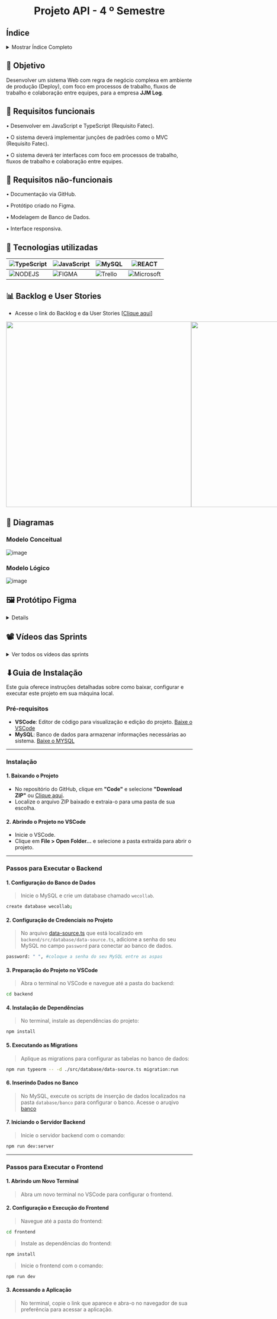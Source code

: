 <h1 align="center"> Projeto API - 4  º Semestre </h1>

## Índice
<details>
  <summary>Mostrar Índice Completo</summary>

* [Objetivo](#-objetivo)
* [Requisitos funcionais](#-requisitos-funcionais)
* [Requisitos não-funcionais](#-requisitos-não-funcionais)
* [Tecnologias Utilizadas](#-tecnologias-utilizadas)
* [Backlog e User Stories](#-backlog-e-user-stories)
* [Diagramas](#-diagramas)
* [Protótipo Figma](#-protótipo-figma)
* [Vídeos das Sprints](#️-vídeos-das-sprints)
* [Guia de Instalação](#guia-de-instalação)

</details>


## 🎯 Objetivo
Desenvolver um sistema Web com regra de negócio complexa em ambiente de produção (Deploy), com foco em processos de trabalho, fluxos de trabalho e colaboração entre equipes, para a empresa **JJM Log**.

## 📍 Requisitos funcionais
•	Desenvolver em JavaScript e TypeScript (Requisito Fatec).

•	O sistema deverá implementar junções de padrões como o MVC (Requisito Fatec).

•	O sistema deverá ter interfaces com foco em processos de trabalho, fluxos de trabalho e colaboração entre equipes.

## 📍 Requisitos não-funcionais
•	Documentação via GitHub.

•	Protótipo criado no Figma.

•	Modelagem de Banco de Dados.

•	Interface responsiva. 


## 🔧 Tecnologias utilizadas

| ![TypeScript](https://img.shields.io/badge/-TypeScript-0D1117?style=for-the-badge&logo=typescript) | ![JavaScript](https://img.shields.io/badge/-JavaScript-0D1117?style=for-the-badge&logo=javascript) | ![MySQL](https://img.shields.io/badge/-MySQL-0D1117?style=for-the-badge&logo=mysql) | ![REACT](https://img.shields.io/badge/React-0D1117?style=for-the-badge&logo=react) |
| --- | --- | --- | --- |
| ![NODEJS](https://img.shields.io/badge/NodeJS-0D1117?style=for-the-badge&logo=javascript) | ![FIGMA](https://img.shields.io/badge/Figma-0D1117?style=for-the-badge&logo=figma) | ![Trello](https://img.shields.io/badge/Trello-0D1117?style=for-the-badge&logo=Trello) | ![Microsoft](https://img.shields.io/badge/Microsoft_Office-0D1117?style=for-the-badge&logo=microsoft-office) |


<span id="sprints">

## 📊 Backlog e User Stories

* Acesse o link do Backlog e da User Stories [[Clique aqui](https://docs.google.com/spreadsheets/d/1G1RpuldGR_GSwHeFtfj1lwCNR8tH11c9/edit?usp=sharing&ouid=116603387262938038555&rtpof=true&sd=true)]

<div style="display: flex;">
  <img src="https://github.com/user-attachments/assets/5faec0e7-6f5d-47f4-ab3a-b7aa71255859" width="500"  />
  <img src="https://github.com/user-attachments/assets/d1b734fb-3014-4949-ab32-9face1c00936" width="500" />
</div>

<span id="Diagrama de classes">
 
## 📁 Diagramas
### Modelo Conceitual
![image](https://github.com/user-attachments/assets/e662640a-980d-4403-9770-0b7c0be9a209)

### Modelo Lógico
![image](https://github.com/user-attachments/assets/304453c5-f21c-4051-b852-db7e22acf293)

<span id="Vídeo">
  
 ## 🖼 Protótipo Figma

 <details>
https://www.figma.com/design/cLvxtdAwY5JHZP9VonyJeV/dashboard-(Copy)?node-id=0-1&t=DR6TnYwYdQLy0fZv-1
 </details>
  
## 📽️ Vídeos das Sprints

<details>
  <summary>Ver todos os vídeos das sprints</summary>

  ##### SPRINT 1 - Assistir ao vídeo da Sprint 1
  <div align="center">


https://github.com/user-attachments/assets/5a88baa1-954c-4877-bab0-7c3ef3dfdd97


  </div>

  ---
  
  ##### SPRINT 2 - Assistir ao vídeo da Sprint 2
  <div align="center">
   

https://github.com/user-attachments/assets/7563efdb-d8d6-45cf-85b5-071ceb0a85ca


  </div>

  ---
  
  ##### SPRINT 3 - Assistir ao vídeo da Sprint 3
  <div align="center">



https://github.com/user-attachments/assets/547da2f8-306b-4a3d-9580-b75a900d852b


    
  </div>

  ---
  
  ##### SPRINT 4 - O vídeo da Sprint 4 ainda não foi adicionado.
  <div align="center">
   
  </div>

</details>


## ⬇Guia de Instalação

Este guia oferece instruções detalhadas sobre como baixar, configurar e executar este projeto em sua máquina local.

### Pré-requisitos
- **VSCode**: Editor de código para visualização e edição do projeto. [Baixe o VSCode](https://code.visualstudio.com/download)
- **MySQL**: Banco de dados para armazenar informações necessárias ao sistema. [Baixe o MYSQL](https://dev.mysql.com/downloads/installer/)

---

### Instalação

#### 1. Baixando o Projeto
- No repositório do GitHub, clique em **"Code"** e selecione **"Download ZIP"** ou [Clique aqui](https://github.com/Equipe-Meta-Code/WE-COLEB-JJM-Log/archive/refs/heads/main.zip).
- Localize o arquivo ZIP baixado e extraia-o para uma pasta de sua escolha.

#### 2. Abrindo o Projeto no VSCode
- Inicie o VSCode.
- Clique em **File > Open Folder...** e selecione a pasta extraída para abrir o projeto.

---

### Passos para Executar o Backend
  
#### 1. Configuração do Banco de Dados
> Inicie o MySQL e crie um database chamado `wecollab`.
  ```bash
  create database wecollab;
  ```  

#### 2. Configuração de Credenciais no Projeto
> No arquivo [data-source.ts](./backend/src/database/data-source.ts) que está localizado em `backend/src/database/data-source.ts`, adicione a senha do seu MySQL no campo `password` para conectar ao banco de dados.
  ```bash
  password: " ", #coloque a senha do seu MySQL entre as aspas
  ```  

#### 3. Preparação do Projeto no VSCode
> Abra o terminal no VSCode e navegue até a pasta do backend:
  ```bash
  cd backend
  ```
#### 4. Instalação de Dependências
> No terminal, instale as dependências do projeto:
  ```bash
  npm install
  ```
#### 5. Executando as Migrations
> Aplique as migrations para configurar as tabelas no banco de dados:
  ```bash
  npm run typeorm -- -d ./src/database/data-source.ts migration:run
  ```
#### 6. Inserindo Dados no Banco
> No MySQL, execute os scripts de inserção de dados localizados na pasta `database/banco` para configurar o banco.
> Acesse o aruqivo [banco](./database/banco)
  
#### 7. Iniciando o Servidor Backend
> Inicie o servidor backend com o comando:
  ```bash
  npm run dev:server
  ```

---

###  Passos para Executar o Frontend
    
#### 1. Abrindo um Novo Terminal
> Abra um novo terminal no VSCode para configurar o frontend.

#### 2. Configuração e Execução do Frontend
> Navegue até a pasta do frontend:
  ```bash
  cd frontend
  ```
> Instale as dependências do frontend:
  ```bash
  npm install
  ```
> Inicie o frontend com o comando:
  ```bash
  npm run dev
  ```
#### 3. Acessando a Aplicação
> No terminal, copie o link que aparece e abra-o no navegador de sua preferência para acessar a aplicação.
